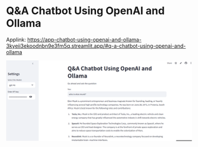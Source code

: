 # Q&A Chatbot Using OpenAI and Ollama

Applink: https://app-chatbot-using-openai-and-ollama-3kyeii3ekoodnbn9e3fm5q.streamlit.app/#q-a-chatbot-using-openai-and-ollama


![alt text](image.png)


